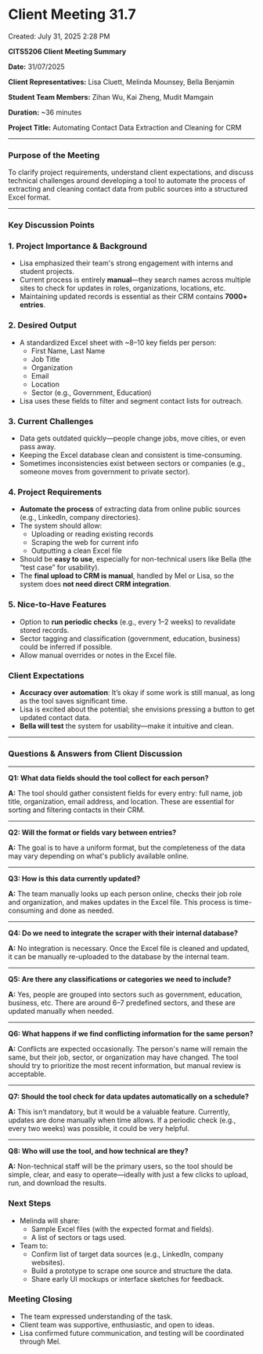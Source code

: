 # Client Meeting 31.7

Created: July 31, 2025 2:28 PM

**CITS5206 Client Meeting Summary**

**Date:** 31/07/2025

**Client Representatives:** Lisa Cluett, Melinda Mounsey, Bella Benjamin

**Student Team Members:** Zihan Wu, Kai Zheng, Mudit Mamgain

**Duration:** ~36 minutes

**Project Title:** Automating Contact Data Extraction and Cleaning for CRM

---

### **Purpose of the Meeting**

To clarify project requirements, understand client expectations, and discuss technical challenges around developing a tool to automate the process of extracting and cleaning contact data from public sources into a structured Excel format.

---

### **Key Discussion Points**

### 1. **Project Importance & Background**

- Lisa emphasized their team's strong engagement with interns and student projects.
- Current process is entirely **manual**—they search names across multiple sites to check for updates in roles, organizations, locations, etc.
- Maintaining updated records is essential as their CRM contains **7000+ entries**.

### 2. **Desired Output**

- A standardized Excel sheet with ~8–10 key fields per person:
    - First Name, Last Name
    - Job Title
    - Organization
    - Email
    - Location
    - Sector (e.g., Government, Education)
- Lisa uses these fields to filter and segment contact lists for outreach.

### 3. **Current Challenges**

- Data gets outdated quickly—people change jobs, move cities, or even pass away.
- Keeping the Excel database clean and consistent is time-consuming.
- Sometimes inconsistencies exist between sectors or companies (e.g., someone moves from government to private sector).

### 4. **Project Requirements**

- **Automate the process** of extracting data from online public sources (e.g., LinkedIn, company directories).
- The system should allow:
    - Uploading or reading existing records
    - Scraping the web for current info
    - Outputting a clean Excel file
- Should be **easy to use**, especially for non-technical users like Bella (the “test case” for usability).
- The **final upload to CRM is manual**, handled by Mel or Lisa, so the system does **not need direct CRM integration**.

### 5. **Nice-to-Have Features**

- Option to **run periodic checks** (e.g., every 1–2 weeks) to revalidate stored records.
- Sector tagging and classification (government, education, business) could be inferred if possible.
- Allow manual overrides or notes in the Excel file.

### **Client Expectations**

- **Accuracy over automation**: It’s okay if some work is still manual, as long as the tool saves significant time.
- Lisa is excited about the potential; she envisions pressing a button to get updated contact data.
- **Bella will test** the system for usability—make it intuitive and clean.

---

### **Questions & Answers from Client Discussion**

---

**Q1: What data fields should the tool collect for each person?**

**A:** The tool should gather consistent fields for every entry: full name, job title, organization, email address, and location. These are essential for sorting and filtering contacts in their CRM.

---

**Q2: Will the format or fields vary between entries?**

**A:** The goal is to have a uniform format, but the completeness of the data may vary depending on what's publicly available online.

---

**Q3: How is this data currently updated?**

**A:** The team manually looks up each person online, checks their job role and organization, and makes updates in the Excel file. This process is time-consuming and done as needed.

---

**Q4: Do we need to integrate the scraper with their internal database?**

**A:** No integration is necessary. Once the Excel file is cleaned and updated, it can be manually re-uploaded to the database by the internal team.

---

**Q5: Are there any classifications or categories we need to include?**

**A:** Yes, people are grouped into sectors such as government, education, business, etc. There are around 6–7 predefined sectors, and these are updated manually when needed.

---

**Q6: What happens if we find conflicting information for the same person?**

**A:** Conflicts are expected occasionally. The person's name will remain the same, but their job, sector, or organization may have changed. The tool should try to prioritize the most recent information, but manual review is acceptable.

---

**Q7: Should the tool check for data updates automatically on a schedule?**

**A:** This isn’t mandatory, but it would be a valuable feature. Currently, updates are done manually when time allows. If a periodic check (e.g., every two weeks) was possible, it could be very helpful.

---

**Q8: Who will use the tool, and how technical are they?**

**A:** Non-technical staff will be the primary users, so the tool should be simple, clear, and easy to operate—ideally with just a few clicks to upload, run, and download the results.

### **Next Steps**

- Melinda will share:
    - Sample Excel files (with the expected format and fields).
    - A list of sectors or tags used.
- Team to:
    - Confirm list of target data sources (e.g., LinkedIn, company websites).
    - Build a prototype to scrape one source and structure the data.
    - Share early UI mockups or interface sketches for feedback.

### **Meeting Closing**

- The team expressed understanding of the task.
- Client team was supportive, enthusiastic, and open to ideas.
- Lisa confirmed future communication, and testing will be coordinated through Mel.